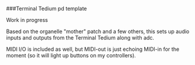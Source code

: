 ###Terminal Tedium pd template

Work in progress

Based on the organelle "mother" patch and a few others, this sets up audio inputs and outputs from the Terminal Tedium along with adc.

MIDI I/O is included as well, but MIDI-out is just echoing MIDI-in for the moment (so it will light up buttons on my controllers).
